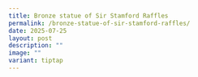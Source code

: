 ```yaml
---
title: Bronze statue of Sir Stamford Raffles
permalink: /bronze-statue-of-sir-stamford-raffles/
date: 2025-07-25
layout: post
description: ""
image: ""
variant: tiptap
---
```

